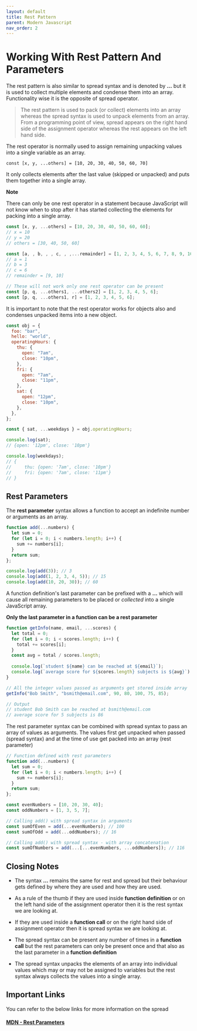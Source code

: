 ```yaml
---
layout: default
title: Rest Pattern
parent: Modern Javascript
nav_order: 2
---
```


# Working With Rest Pattern And Parameters

The rest pattern is also similar to spread syntax and is denoted by **...** but it is used to collect multiple elements and condense them into an array. Functionality wise it is the opposite of spread operator.

> The rest pattern is used to pack (or collect) elements into an array whereas the spread syntax is used to unpack elements from an array. From a programming point of view, spread appears on the right hand side of the assignment operator whereas the rest appears on the left hand side.

The rest operator is normally used to assign remaining unpacking values into a single variable as an array.

`const [x, y, ...others] = [10, 20, 30, 40, 50, 60, 70]`

It only collects elements after the last value (skipped or unpacked) and puts them together into a single array.

**Note**

There can only be one rest operator in a statement because JavaScript will not know when to stop after it has started collecting the elements for packing into a single array.

```javascript
const [x, y, ...others] = [10, 20, 30, 40, 50, 60, 60];
// x = 10
// y = 20
// others = [30, 40, 50, 60]

const [a, , b, , , c, , ,...remainder] = [1, 2, 3, 4, 5, 6, 7, 8, 9, 10];
// a = 1
// b = 3
// c = 6
// remainder = [9, 10]

// These will not work only one rest operator can be present
const [p, q, ...others1, ...others2] = [1, 2, 3, 4, 5, 6];
const [p, q, ...others1, r] = [1, 2, 3, 4, 5, 6];
```

It is important to note that the rest operator works for objects also and condenses unpacked items into a new object.

```javascript
const obj = {
  foo: "bar",
  hello: "world",
  operatingHours: {
    thu: {
      open: "7am",
      close: "10pm",
    },
    fri: {
      open: "7am",
      close: "11pm",
    },
    sat: {
      open: "12pm",
      close: "10pm",
    },
  },
};

const { sat, ...weekdays } = obj.operatingHours;

console.log(sat);
// {open: '12pm', close: '10pm'}

console.log(weekdays);
// {
//     thu: {open: '7am', close: '10pm'} 
//     fri: {open: '7am', close: '11pm'}
// }
```

## Rest Parameters

The **rest parameter** syntax allows a function to accept an indefinite number or arguments as an array.

```javascript
function add(...numbers) {
  let sum = 0;
  for (let i = 0; i < numbers.length; i++) {
    sum += numbers[i];
  }
  return sum;
};

console.log(add(3)); // 3
console.log(add(1, 2, 3, 4, 5)); // 15
console.log(add(10, 20, 30)); // 60
```

A function definition's last parameter can be prefixed with a **...** which will cause all remaining parameters to be placed or *collected* into a single JavaScript array.

**Only the last parameter in a function can be a rest parameter**

```javascript
function getInfo(name, email, ...scores) {
  let total = 0;
  for (let i = 0; i < scores.length; i++) {
    total += scores[i];
  }
  const avg = total / scores.length;
    
  console.log(`student ${name} can be reached at ${email}`);
  console.log(`average score for ${scores.length} subjects is ${avg}`)
}

// All the integer values passed as arguments get stored inside array
getInfo("Bob Smith", "bsmith@email.com", 90, 80, 100, 75, 85);

// Output
// student Bob Smith can be reached at bsmith@email.com
// average score for 5 subjects is 86
```

The rest parameter syntax can be combined with spread syntax to pass an array of values as arguments. The values first get unpacked when passed (spread syntax) and at the time of use get packed into an array (rest parameter)

```javascript
// Function defined with rest parameters
function add(...numbers) {
  let sum = 0;
  for (let i = 0; i < numbers.length; i++) {
    sum += numbers[i];
  }
  return sum;
};

const evenNumbers = [10, 20, 30, 40];
const oddNumbers = [1, 3, 5, 7];

// Calling add() with spread syntax in arguments
const sumOfEven = add(...evenNumbers); // 100
const sumOfOdd = add(...oddNumbers); // 16

// Calling add() with spread syntax - with array concatenation
const sumOfNumbers = add(...[...evenNumbers, ...oddNumbers]); // 116
```

## Closing Notes

- The syntax **...** remains the same for rest and spread but their behaviour gets defined by where they are used and how they are used.

- As a rule of the thumb if they are used inside **function definition** or on the left hand side of the assignment operator then it is the rest syntax we are looking at.

- If they are used inside a **function call** or on the right hand side of assignment operator then it is spread syntax we are looking at.

- The spread syntax can be present any number of times in a **function call** but the rest parameters can only be present once and that also as the last parameter in a **function definition**

- The spread syntax unpacks the elements of an array into individual values which may or may not be assigned to variables but the rest syntax always collects the values into a single array.

## Important Links
You can refer to the below links for more information on the spread
#### [MDN - Rest Parameters](https://developer.mozilla.org/en-US/docs/Web/JavaScript/Reference/Functions/rest_parameters)